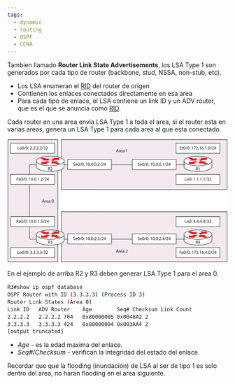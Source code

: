 ```yaml
---
tags:
  - dynamic
  - routing
  - OSPF
  - CCNA
---
```

Tambien llamado **Router Link State Advertisements**, los LSA Type 1 son generados por cada tipo de router (backbone, stud, NSSA, non-stub, etc). 
- Los LSA enumeran el [RID](RID.md) del router de origen
- Contienen los enlaces conectados directamente en esa area
- Para cada tipo de enlace, el LSA contiene un link ID y un ADV router, que es el que se anuncia como [RID](RID.md). 

Cada router en una area envia LSA Type 1 a toda el area, si el router esta en varias areas, genera un LSA Type 1 para cada area al que esta conectado. 

![](_anexos_/16-6-scaled%201.jpg)

En el ejemplo de arriba R2 y R3 deben generar LSA Type 1 para el area 0.

``` bash
R3#show ip ospf database
OSPF Router with ID (3.3.3.3) (Process ID 3)
Router Link States (Area 0)
Link ID   ADV Router    Age        Seq# Checksum Link Count
2.2.2.2   2.2.2.2 704   0x80000005 0x0048A2 2
3.3.3.3   3.3.3.3 424   0x80000004 0x003AA4 2
[output truncated]
```

- _Age_ -  es la edad maxima del enlace. 
- _Seq#_/_Checksum_ - verifican la integridad del estado del enlace. 

Recordar que que la flooding (inundación) de LSA al ser de tipo 1 es solo dentro del area, no haran flooding en el area siguiente. 
